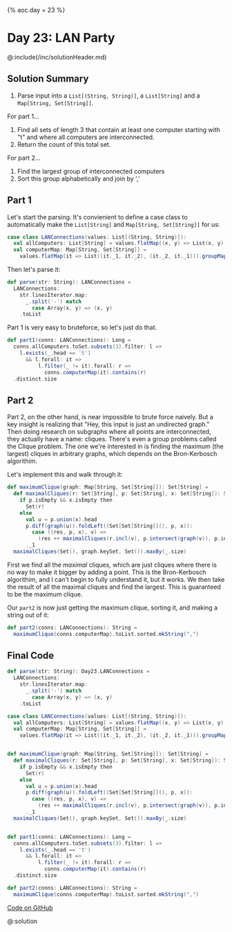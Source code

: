 {%
aoc.day = 23
%}

# Day 23: LAN Party

@:include(/inc/solutionHeader.md)

## Solution Summary

1. Parse input into a `List[(String, String)]`, a `List[String]` and a `Map[String, Set[String]]`.

For part 1...

1. Find all sets of length 3 that contain at least one computer starting with "t" and where all computers are interconnected.
2. Return the count of this total set.

For part 2...

1. Find the largest group of interconnected computers
2. Sort this group alphabetically and join by ','

## Part 1

Let's start the parsing. It's convienient to define a case class to automatically make the `List[String]` and
`Map[String, Set[String]]` for us:

```scala
case class LANConnections(values: List[(String, String)]):
  val allComputers: List[String] = values.flatMap((x, y) => List(x, y)).distinct
  val computerMap: Map[String, Set[String]] = 
    values.flatMap(it => List((it._1, it._2), (it._2, it._1))).groupMap(_._1)(_._2).view.mapValues(_.toSet).toMap
```

Then let's parse it:

```scala
def parse(str: String): LANConnections =
  LANConnections:
    str.linesIterator.map:
      _.split('-') match
        case Array(x, y) => (x, y)
    .toList
```

Part 1 is very easy to bruteforce, so let's just do that.

```scala
def part1(conns: LANConnections): Long =
  conns.allComputers.toSet.subsets(3).filter: l =>
    l.exists(_.head == 't')
      && l.forall: it =>
          l.filter(_ != it).forall: r =>
            conns.computerMap(it).contains(r)
  .distinct.size
```

## Part 2

Part 2, on the other hand, is near impossible to brute force naively. But a key insight is realizing that "Hey, this input is just an undirected graph."
Then doing research on subgraphs where all points are interconnected, they actually have a name: cliques. There's even a group problems called the 
Clique problem. The one we're interested in is finding the maximum (the largest) cliques in arbitrary graphs, which depends on the Bron-Kerbosch algorithim.

Let's implement this and walk through it:

```scala
def maximumClique(graph: Map[String, Set[String]]): Set[String] =
  def maximalCliques(r: Set[String], p: Set[String], x: Set[String]): Set[Set[String]] =
    if p.isEmpty && x.isEmpty then
      Set(r)
    else
      val u = p.union(x).head
      p.diff(graph(u)).foldLeft((Set[Set[String]](), p, x)):
        case ((res, p, x), v) =>
          (res ++ maximalCliques(r.incl(v), p.intersect(graph(v)), p.intersect(graph(v))), p - v, x.incl(v))
      ._1
  maximalCliques(Set(), graph.keySet, Set()).maxBy(_.size)
```

First we find all the _maximal_ cliques, which are just cliques where there is no way to make it bigger by adding a point. This is the
Bron-Kerbosch algorithim, and I can't begin to fully understand it, but it works. We then take the result of all the maximal cliques and find
the largest. This is guaranteed to be the maximum clique.

Our `part2` is now just getting the maximum clique, sorting it, and making a string out of it:

```scala
def part2(conns: LANConnections): String =
  maximumClique(conns.computerMap).toList.sorted.mkString(",")
```

## Final Code

```scala
def parse(str: String): Day23.LANConnections =
  LANConnections:
    str.linesIterator.map:
      _.split('-') match
        case Array(x, y) => (x, y)
    .toList

case class LANConnections(values: List[(String, String)]):
  val allComputers: List[String] = values.flatMap((x, y) => List(x, y)).distinct
  val computerMap: Map[String, Set[String]] =
    values.flatMap(it => List((it._1, it._2), (it._2, it._1))).groupMap(_._1)(_._2).view.mapValues(_.toSet).toMap


def maximumClique(graph: Map[String, Set[String]]): Set[String] =
  def maximalCliques(r: Set[String], p: Set[String], x: Set[String]): Set[Set[String]] =
    if p.isEmpty && x.isEmpty then
      Set(r)
    else
      val u = p.union(x).head
      p.diff(graph(u)).foldLeft((Set[Set[String]](), p, x)):
        case ((res, p, x), v) =>
          (res ++ maximalCliques(r.incl(v), p.intersect(graph(v)), p.intersect(graph(v))), p - v, x.incl(v))
      ._1
  maximalCliques(Set(), graph.keySet, Set()).maxBy(_.size)


def part1(conns: LANConnections): Long =
  conns.allComputers.toSet.subsets(3).filter: l =>
    l.exists(_.head == 't')
      && l.forall: it =>
          l.filter(_ != it).forall: r =>
            conns.computerMap(it).contains(r)
  .distinct.size

def part2(conns: LANConnections): String =
  maximumClique(conns.computerMap).toList.sorted.mkString(",")
```

[Code on GitHub](https://github.com/TheDrawingCoder-Gamer/adventofcode2024/blob/4cafb9bd040cff15cc9cb687506e85b63c02c299/src/main/scala/gay/menkissing/advent/Day23.scala)

@:solution